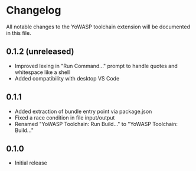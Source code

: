 # Changelog

All notable changes to the YoWASP toolchain extension will be documented in this file.

## 0.1.2 (unreleased)

- Improved lexing in "Run Command..." prompt to handle quotes and whitespace like a shell
- Added compatibility with desktop VS Code

## 0.1.1

- Added extraction of bundle entry point via package.json
- Fixed a race condition in file input/output
- Renamed "YoWASP Toolchain: Run Build..." to "YoWASP Toolchain: Build..."

## 0.1.0

- Initial release